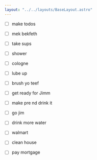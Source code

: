 ```yaml
---
layout: "../../layouts/BaseLayout.astro"
---
```


- [ ] make todos
- [ ] mek bekfeth
- [ ] take sups
- [ ] shower
- [ ] cologne 
- [ ] lube up
- [ ] brush yo teef
- [ ] get ready for Jimm
- [ ] make pre nd drink it
- [ ] go jim
- [ ] drink more water
- [ ] walmart
- [ ] clean house
- [ ] pay mortgage


